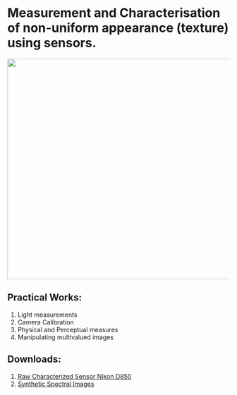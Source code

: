 # Measurement and Characterisation of non-uniform appearance (texture) using sensors.
<img src="https://hr2s.labo.univ-poitiers.fr/wp-content/uploads/sites/824/2025/03/xDessin1-1-1024x648.jpg.pagespeed.ic.6-DSTxVL67.jpg" height ="500" width="1000">



## Practical Works: 
1. Light measurements
2. Camera Calibration
3. Physical and Perceptual measures
4. Manipulating multivalued images



## Downloads:
1. [Raw Characterized Sensor Nikon D850](https://drive.google.com/drive/folders/1S5UD7jXfGF4zW0iJ7FCIh3Mp2BCDLfn_?usp=drive_link)
2. [Synthetic Spectral Images](https://filesender.renater.fr/?s=download&token=317bc03f-0c86-4c3e-b3e1-c54ff2789717)
